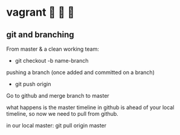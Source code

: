 # vagrant :taco: :bread: :bacon:

## git and branching

From master & a clean working team:
- git checkout -b name-branch

pushing a branch (once added and committed on a branch)
 - git push origin <branch-name>

Go to github and merge branch to master

what happens is the master timeline in github is ahead of your local timeline, so now we need to pull from github.

in our local master:
  git pull origin master
